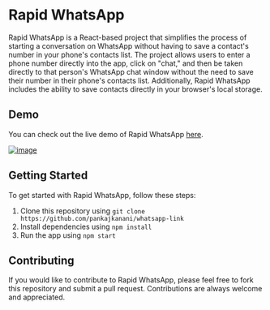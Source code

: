 # Rapid WhatsApp

Rapid WhatsApp is a React-based project that simplifies the process of starting a conversation on WhatsApp without having to save a contact's number in your phone's contacts list. The project allows users to enter a phone number directly into the app, click on "chat," and then be taken directly to that person's WhatsApp chat window without the need to save their number in their phone's contacts list. Additionally, Rapid WhatsApp includes the ability to save contacts directly in your browser's local storage.

## Demo

You can check out the live demo of Rapid WhatsApp [here](https://github.com/pankajkanani/whatsapp-link).

[![image]([https://raw.githubusercontent.com/pankajkanani/whatsapp-link/main/src/wp-link.png])
](https://github.com/pankajkanani/whatsapp-link/)

## Getting Started

To get started with Rapid WhatsApp, follow these steps:

1. Clone this repository using `git clone https://github.com/pankajkanani/whatsapp-link`
2. Install dependencies using `npm install`
3. Run the app using `npm start`

## Contributing

If you would like to contribute to Rapid WhatsApp, please feel free to fork this repository and submit a pull request. Contributions are always welcome and appreciated.
